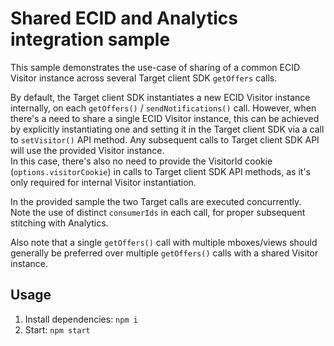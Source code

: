 # Shared ECID and Analytics integration sample

This sample demonstrates the use-case of sharing of a common ECID Visitor instance across several 
Target client SDK `getOffers` calls.

By default, the Target client SDK instantiates a new ECID Visitor instance internally, on each `getOffers()` 
/ `sendNotifications()` call. However, when there's a need to share a single ECID Visitor instance, this can be 
achieved by explicitly instantiating one and setting it in the Target client SDK via a call to `setVisitor()` 
API method. Any subsequent calls to Target client SDK API will use the provided Visitor instance.  
In this case, there's also no need to provide the VisitorId cookie (`options.visitorCookie`) in calls to 
Target client SDK API methods, as it's only required for internal Visitor instantiation.

In the provided sample the two Target calls are executed concurrently.  
Note the use of distinct `consumerIds` in each call, for proper subsequent stitching with Analytics.

Also note that a single `getOffers()` call with multiple mboxes/views should generally be preferred over multiple
`getOffers()` calls with a shared Visitor instance.

## Usage
1. Install dependencies: `npm i`
2. Start: `npm start`


